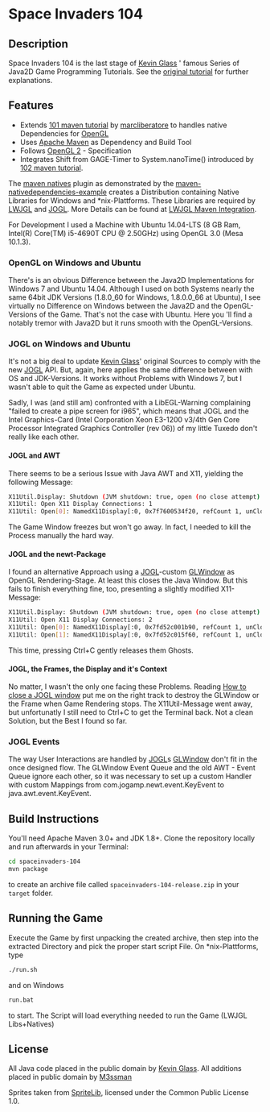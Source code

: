 # Space Invaders 104

## Description

Space Invaders 104 is the last stage of [Kevin Glass] ' famous Series of Java2D Game Programming Tutorials.
See the [original tutorial] for further explanations.

## Features
* Extends [101 maven tutorial] by [marcliberatore] to handles native Dependencies for [OpenGL]
* Uses [Apache Maven] as Dependency and Build Tool
* Follows [OpenGL 2] - Specification
* Integrates Shift from GAGE-Timer to System.nanoTime() introduced by [102 maven tutorial].

The [maven natives] plugin as demonstrated by the [maven-nativedependencies-example] creates a Distribution containing Native Libraries for Windows and *nix-Plattforms. These Libraries are required by [LWJGL] and [JOGL]. More Details can be found at [LWJGL Maven Integration].

For Development I used a Machine with Ubuntu 14.04-LTS (8 GB Ram, Intel(R) Core(TM) i5-4690T CPU @ 2.50GHz) using OpenGL 3.0 (Mesa 10.1.3).

### OpenGL on Windows and Ubuntu
There's is an obvious Difference between the Java2D Implementations for Windows 7 and Ubuntu 14.04. 
Although I used on both Systems nearly the same 64bit JDK Versions (1.8.0_60 for Windows, 1.8.0.0_66 at Ubuntu), I see virtually no Difference on Windows between the Java2D and the OpenGL-Versions of the Game. That's not the case with Ubuntu. Here you 'll find a notably tremor with Java2D but it runs smooth with the OpenGL-Versions.

### JOGL on Windows and Ubuntu
It's not a big deal to update [Kevin Glass]' original Sources to comply with the new [JOGL] API. 
But, again, here applies the same difference between with OS and JDK-Versions. It works without Problems with Windows 7, but I wasn't able to quit the Game as expected under Ubuntu. 

Sadly, I was (and still am) confronted with a LibEGL-Warning complaining "failed to create a pipe screen for i965", which means that JOGL and the Intel Graphics-Card (Intel Corporation Xeon E3-1200 v3/4th Gen Core Processor Integrated Graphics Controller (rev 06)) of my little Tuxedo don't really like each other.

#### JOGL and AWT
There seems to be a serious Issue with Java AWT and X11, yielding the following Message:

```bash 
X11Util.Display: Shutdown (JVM shutdown: true, open (no close attempt): 1/1, reusable (open, marked uncloseable): 0, pending (open in creation order): 1)
X11Util: Open X11 Display Connections: 1
X11Util: Open[0]: NamedX11Display[:0, 0x7f7600534f20, refCount 1, unCloseable false]
```
The Game Window freezes but won't go away. In fact, I needed to kill the Process manually the hard way. 

#### JOGL and the newt-Package
I found an alternative Approach using a [JOGL]-custom [GLWindow] as OpenGL Rendering-Stage. At least this closes the Java Window. But this fails to finish everything fine, too, presenting a slightly modified X11-Message:

```bash 
X11Util.Display: Shutdown (JVM shutdown: true, open (no close attempt): 2/2, reusable (open, marked uncloseable): 0, pending (open in creation order): 2)
X11Util: Open X11 Display Connections: 2
X11Util: Open[0]: NamedX11Display[:0, 0x7fd52c001b90, refCount 1, unCloseable false]
X11Util: Open[1]: NamedX11Display[:0, 0x7fd52c015f60, refCount 1, unCloseable false]

```
This time, pressing Ctrl+C gently releases them Ghosts.

#### JOGL, the Frames, the Display and it's Context

No matter, I wasn't the only one facing these Problems. Reading [How to close a JOGL window] put me on the right track
to destroy the GLWindow or the Frame when Game Rendering stops. The X11Util-Message went away, but unfortunatly I still need to Ctrl+C to get the Terminal back. Not a clean Solution, but the Best I found so far.


### JOGL Events

The way User Interactions are handled by [JOGL]s [GLWindow] don't fit in the once designed flow. 
The GLWindow Event Queue and the old AWT - Event Queue ignore each other, so it was necessary to set up a custom Handler with custom Mappings from com.jogamp.newt.event.KeyEvent 
to java.awt.event.KeyEvent.

## Build Instructions
You'll need Apache Maven 3.0+ and JDK 1.8+. Clone the repository locally and run afterwards in your Terminal:
```bash 
cd spaceinvaders-104 
mvn package
```
to create an archive file called `spaceinvaders-104-release.zip` in your `target` folder. 

## Running the Game
Execute the Game by first unpacking the created archive, then step into the extracted Directory and pick the proper start script File. 
On *nix-Plattforms, type 
```bash 
./run.sh
```
and on Windows
```bash 
run.bat
```
to start. The Script will load everything needed to run the Game (LWJGL Libs+Natives)


## License

All Java code placed in the public domain by [Kevin Glass].
All additions placed in public domain by [M3ssman]

Sprites taken from [SpriteLib], 
licensed under the Common Public License 1.0.

[Kevin Glass]:http://www.cokeandcode.com/
[original tutorial]:http://www.cokeandcode.com/info/tut2d-4.html
[101 maven tutorial]:https://github.com/marcliberatore/spaceinvaders-101-java
[marcliberatore]:https://github.com/marcliberatore
[Apache Maven]:https://maven.apache.org/
[OpenGL]:https://www.opengl.org/
[OpenGL 2]:https://www.opengl.org/sdk/docs/man2/
[102 maven tutorial]:https://github.com/marcliberatore/spaceinvaders-102-java
[maven natives]:https://code.google.com/p/mavennatives/
[maven-nativedependencies-example]:http://mavennatives.googlecode.com/svn/trunk/maven-nativedependencies-example/
[LWJGL]:http://legacy.lwjgl.org/
[JOGL]:https://jogamp.org/
[LWJGL Maven Integration]:http://wiki.lwjgl.org/index.php?title=LWJGL_use_in_Maven
[GLWindow]:https://jogamp.org/deployment/jogamp-next/javadoc/jogl/javadoc/com/jogamp/newt/opengl/GLWindow.html
[M3ssman]:https://github.com/M3ssman/
[SpriteLib]:http://www.widgetworx.com/widgetworx/portfolio/spritelib.html
[How to close a JOGL window]:http://stackoverflow.com/questions/28930675/how-do-you-close-a-jogl-newt-glwindow-completely
